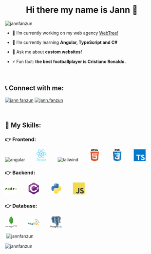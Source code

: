<h1 align="center">Hi there my name is Jann 👋</h1>
<p align="left"> <img src="https://komarev.com/ghpvc/?username=jannfanzun&label=Profile%20views&color=0e75b6&style=flat" alt="jannfanzun" /> </p>

- 🔭 I’m currently working on my web agency [WebTree!](https://webtree.ch)

- 🌱 I’m currently learning **Angular, TypeScript and C#**

- 💬 Ask me about **custom websites!**

- ⚡ Fun fact: **the best footballplayer is Cristiano Ronaldo.**
<br>
<h2 align="left">📞 Connect with me:</h3>
<p align="left">
<a href="https://linkedin.com/in/jann fanzun" target="blank"><img align="center" src="https://raw.githubusercontent.com/rahuldkjain/github-profile-readme-generator/master/src/images/icons/Social/linked-in-alt.svg" alt="jann fanzun" height="30" width="40" /></a>
<a href="https://instagram.com/jann.fanzun" target="blank"><img align="center" src="https://raw.githubusercontent.com/rahuldkjain/github-profile-readme-generator/master/src/images/icons/Social/instagram.svg" alt="jann.fanzun" height="30" width="40" /></a>
</p>

<br>

<h2 align="left">🎯 My Skills:</h3>

### 👉 Frontend:

<p align="left">
  <img src="https://angular.io/assets/images/logos/angular/angular.svg" alt="angular" width="40" height="40" style="margin-right: 30px"/>
  <img src="https://raw.githubusercontent.com/devicons/devicon/master/icons/react/react-original-wordmark.svg" alt="react" width="40" height="40" style="margin-right: 30px"/>
  <img src="https://www.vectorlogo.zone/logos/tailwindcss/tailwindcss-icon.svg" alt="tailwind" width="40" height="40" style="margin-right: 30px"/>
  <img src="https://raw.githubusercontent.com/devicons/devicon/master/icons/html5/html5-original-wordmark.svg" alt="html5" width="40" height="40" style="margin-right: 30px"/>
  <img src="https://raw.githubusercontent.com/devicons/devicon/master/icons/css3/css3-original-wordmark.svg" alt="css3" width="40" height="40" style="margin-right: 30px"/>
  <img src="https://raw.githubusercontent.com/devicons/devicon/master/icons/typescript/typescript-original.svg" alt="typescript" width="40" height="40"/>
</p>

### 👉 Backend:

<p align="left">
  <img src="https://raw.githubusercontent.com/devicons/devicon/master/icons/nodejs/nodejs-original-wordmark.svg" alt="nodejs" width="40" height="40" style="margin-right: 30px"/>
  <img src="https://raw.githubusercontent.com/devicons/devicon/master/icons/csharp/csharp-original.svg" alt="csharp" width="40" height="40" style="margin-right: 30px"/>
  <img src="https://raw.githubusercontent.com/devicons/devicon/master/icons/python/python-original.svg" alt="python" width="40" height="40" style="margin-right: 30px"/>
  <img src="https://raw.githubusercontent.com/devicons/devicon/master/icons/javascript/javascript-original.svg" alt="javascript" width="40" height="40"/>
</p>

### 👉 Database:

<p align="left">
  <img src="https://raw.githubusercontent.com/devicons/devicon/master/icons/mongodb/mongodb-original-wordmark.svg" alt="mongodb" width="40" height="40" style="margin-right: 30px"/>
  <img src="https://raw.githubusercontent.com/devicons/devicon/master/icons/mysql/mysql-original-wordmark.svg" alt="mysql" width="40" height="40" style="margin-right: 30px"/>
  <img src="https://raw.githubusercontent.com/devicons/devicon/master/icons/postgresql/postgresql-original-wordmark.svg" alt="postgresql" width="40" height="40"/>
</p>


<p>&nbsp;<img align="center" src="https://github-readme-stats.vercel.app/api?username=jannfanzun&show_icons=true&locale=en" alt="jannfanzun" /></p>

<p><img align="center" src="https://github-readme-streak-stats.herokuapp.com/?user=jannfanzun&" alt="jannfanzun" /></p>
